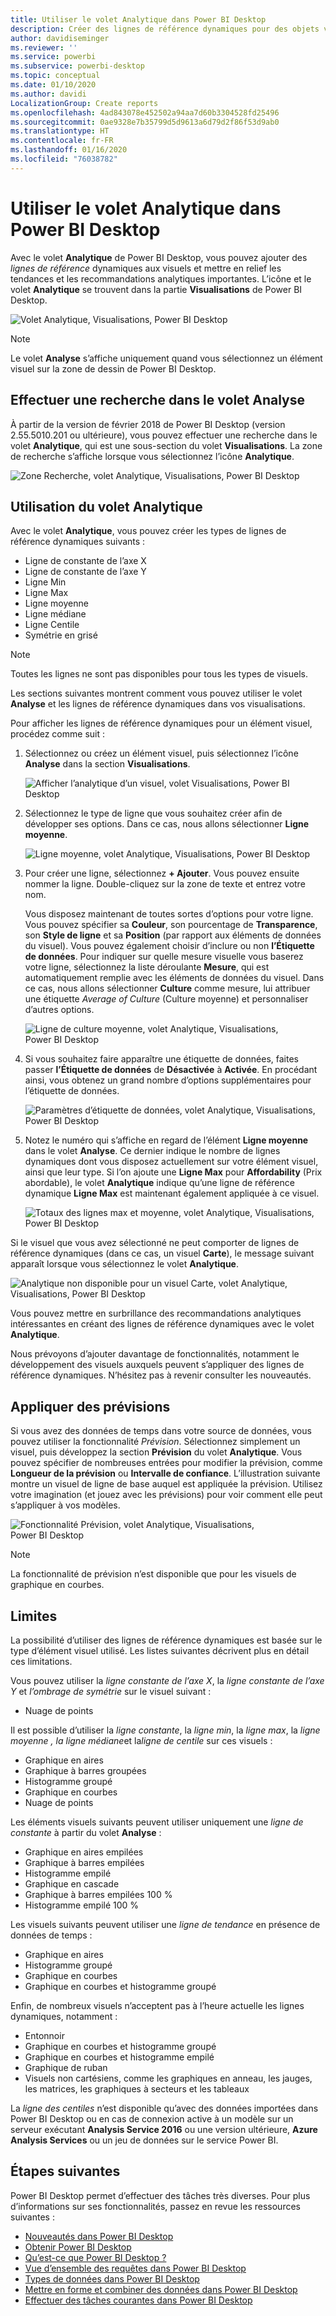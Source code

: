 ```yaml
---
title: Utiliser le volet Analytique dans Power BI Desktop
description: Créer des lignes de référence dynamiques pour des objets visuels dans Power BI Desktop
author: davidiseminger
ms.reviewer: ''
ms.service: powerbi
ms.subservice: powerbi-desktop
ms.topic: conceptual
ms.date: 01/10/2020
ms.author: davidi
LocalizationGroup: Create reports
ms.openlocfilehash: 4ad843078e452502a94aa7d60b3304528fd25496
ms.sourcegitcommit: 0ae9328e7b35799d5d9613a6d79d2f86f53d9ab0
ms.translationtype: HT
ms.contentlocale: fr-FR
ms.lasthandoff: 01/16/2020
ms.locfileid: "76038782"
---
```

# <a name="use-the-analytics-pane-in-power-bi-desktop"></a>Utiliser le volet Analytique dans Power BI Desktop

Avec le volet **Analytique** de Power BI Desktop, vous pouvez ajouter des *lignes de référence* dynamiques aux visuels et mettre en relief les tendances et les recommandations analytiques importantes. L’icône et le volet **Analytique** se trouvent dans la partie **Visualisations** de Power BI Desktop.

![Volet Analytique, Visualisations, Power BI Desktop](media/desktop-analytics-pane/analytics-pane_1.png)

> [!NOTE]
> Le volet **Analyse** s’affiche uniquement quand vous sélectionnez un élément visuel sur la zone de dessin de Power BI Desktop.

## <a name="search-within-the-analytics-pane"></a>Effectuer une recherche dans le volet Analyse

À partir de la version de février 2018 de Power BI Desktop (version 2.55.5010.201 ou ultérieure), vous pouvez effectuer une recherche dans le volet **Analytique**, qui est une sous-section du volet **Visualisations**. La zone de recherche s’affiche lorsque vous sélectionnez l’icône **Analytique**.

![Zone Recherche, volet Analytique, Visualisations, Power BI Desktop](media/desktop-analytics-pane/analytics-pane_1b.png)

## <a name="use-the-analytics-pane"></a>Utilisation du volet Analytique

Avec le volet **Analytique**, vous pouvez créer les types de lignes de référence dynamiques suivants :

* Ligne de constante de l’axe X
* Ligne de constante de l’axe Y
* Ligne Min
* Ligne Max
* Ligne moyenne
* Ligne médiane
* Ligne Centile
* Symétrie en grisé

> [!NOTE]
> Toutes les lignes ne sont pas disponibles pour tous les types de visuels.

Les sections suivantes montrent comment vous pouvez utiliser le volet **Analyse** et les lignes de référence dynamiques dans vos visualisations.

Pour afficher les lignes de référence dynamiques pour un élément visuel, procédez comme suit :

1. Sélectionnez ou créez un élément visuel, puis sélectionnez l’icône **Analyse** dans la section **Visualisations**.

    ![Afficher l’analytique d’un visuel, volet Visualisations, Power BI Desktop](media/desktop-analytics-pane/analytics-pane_2.png)

2. Sélectionnez le type de ligne que vous souhaitez créer afin de développer ses options. Dans ce cas, nous allons sélectionner **Ligne moyenne**.

    ![Ligne moyenne, volet Analytique, Visualisations, Power BI Desktop](media/desktop-analytics-pane/analytics-pane_3.png)

3. Pour créer une ligne, sélectionnez **+&nbsp;Ajouter**. Vous pouvez ensuite nommer la ligne. Double-cliquez sur la zone de texte et entrez votre nom.

    Vous disposez maintenant de toutes sortes d’options pour votre ligne. Vous pouvez spécifier sa **Couleur**, son pourcentage de **Transparence**, son **Style de ligne** et sa **Position** (par rapport aux éléments de données du visuel). Vous pouvez également choisir d’inclure ou non **l’Étiquette de données**. Pour indiquer sur quelle mesure visuelle vous baserez votre ligne, sélectionnez la liste déroulante **Mesure**, qui est automatiquement remplie avec les éléments de données du visuel. Dans ce cas, nous allons sélectionner **Culture** comme mesure, lui attribuer une étiquette *Average of Culture* (Culture moyenne) et personnaliser d’autres options.

    ![Ligne de culture moyenne, volet Analytique, Visualisations, Power BI Desktop](media/desktop-analytics-pane/analytics-pane_4.png)

4. Si vous souhaitez faire apparaître une étiquette de données, faites passer **l’Étiquette de données** de **Désactivée** à **Activée**. En procédant ainsi, vous obtenez un grand nombre d’options supplémentaires pour l’étiquette de données.

    ![Paramètres d’étiquette de données, volet Analytique, Visualisations, Power BI Desktop](media/desktop-analytics-pane/analytics-pane_5.png)

5. Notez le numéro qui s’affiche en regard de l’élément **Ligne moyenne** dans le volet **Analyse**. Ce dernier indique le nombre de lignes dynamiques dont vous disposez actuellement sur votre élément visuel, ainsi que leur type. Si l’on ajoute une **Ligne Max** pour **Affordability** (Prix abordable), le volet **Analytique** indique qu’une ligne de référence dynamique **Ligne Max** est maintenant également appliquée à ce visuel.

    ![Totaux des lignes max et moyenne, volet Analytique, Visualisations, Power BI Desktop](media/desktop-analytics-pane/analytics-pane_6.png)

Si le visuel que vous avez sélectionné ne peut comporter de lignes de référence dynamiques (dans ce cas, un visuel **Carte**), le message suivant apparaît lorsque vous sélectionnez le volet **Analytique**.

![Analytique non disponible pour un visuel Carte, volet Analytique, Visualisations, Power BI Desktop](media/desktop-analytics-pane/analytics-pane_7.png)

Vous pouvez mettre en surbrillance des recommandations analytiques intéressantes en créant des lignes de référence dynamiques avec le volet **Analytique**.

Nous prévoyons d’ajouter davantage de fonctionnalités, notamment le développement des visuels auxquels peuvent s’appliquer des lignes de référence dynamiques. N’hésitez pas à revenir consulter les nouveautés.

## <a name="apply-forecasting"></a>Appliquer des prévisions

Si vous avez des données de temps dans votre source de données, vous pouvez utiliser la fonctionnalité *Prévision*. Sélectionnez simplement un visuel, puis développez la section **Prévision** du volet **Analytique**. Vous pouvez spécifier de nombreuses entrées pour modifier la prévision, comme **Longueur de la prévision** ou **Intervalle de confiance**. L’illustration suivante montre un visuel de ligne de base auquel est appliquée la prévision. Utilisez votre imagination (et jouez avec les prévisions) pour voir comment elle peut s’appliquer à vos modèles.

![Fonctionnalité Prévision, volet Analytique, Visualisations, Power BI Desktop](media/desktop-analytics-pane/analytics-pane_8.png)

> [!NOTE]
> La fonctionnalité de prévision n’est disponible que pour les visuels de graphique en courbes.

## <a name="limitations"></a>Limites

La possibilité d’utiliser des lignes de référence dynamiques est basée sur le type d’élément visuel utilisé. Les listes suivantes décrivent plus en détail ces limitations.

Vous pouvez utiliser la *ligne constante de l’axe X*, la *ligne constante de l’axe Y* et *l’ombrage de symétrie* sur le visuel suivant :

* Nuage de points

Il est possible d’utiliser la *ligne constante*, la *ligne min*, la *ligne max*, la *ligne moyenne *, la* ligne médiane*et la*ligne de centile* sur ces visuels :

* Graphique en aires
* Graphique à barres groupées
* Histogramme groupé
* Graphique en courbes
* Nuage de points

Les éléments visuels suivants peuvent utiliser uniquement une *ligne de constante* à partir du volet **Analyse** :

* Graphique en aires empilées
* Graphique à barres empilées
* Histogramme empilé
* Graphique en cascade
* Graphique à barres empilées 100 %
* Histogramme empilé 100 %

Les visuels suivants peuvent utiliser une *ligne de tendance* en présence de données de temps :

* Graphique en aires
* Histogramme groupé
* Graphique en courbes
* Graphique en courbes et histogramme groupé

Enfin, de nombreux visuels n’acceptent pas à l’heure actuelle les lignes dynamiques, notamment :

* Entonnoir
* Graphique en courbes et histogramme groupé
* Graphique en courbes et histogramme empilé
* Graphique de ruban
* Visuels non cartésiens, comme les graphiques en anneau, les jauges, les matrices, les graphiques à secteurs et les tableaux

La *ligne des centiles* n’est disponible qu’avec des données importées dans Power BI Desktop ou en cas de connexion active à un modèle sur un serveur exécutant **Analysis Service 2016** ou une version ultérieure, **Azure Analysis Services** ou un jeu de données sur le service Power BI.

## <a name="next-steps"></a>Étapes suivantes

Power BI Desktop permet d’effectuer des tâches très diverses. Pour plus d’informations sur ses fonctionnalités, passez en revue les ressources suivantes :

* [Nouveautés dans Power BI Desktop](desktop-latest-update.md)
* [Obtenir Power BI Desktop](desktop-get-the-desktop.md)
* [Qu’est-ce que Power BI Desktop ?](desktop-what-is-desktop.md)
* [Vue d’ensemble des requêtes dans Power BI Desktop](desktop-query-overview.md)
* [Types de données dans Power BI Desktop](desktop-data-types.md)
* [Mettre en forme et combiner des données dans Power BI Desktop](desktop-shape-and-combine-data.md)
* [Effectuer des tâches courantes dans Power BI Desktop](desktop-common-query-tasks.md)
